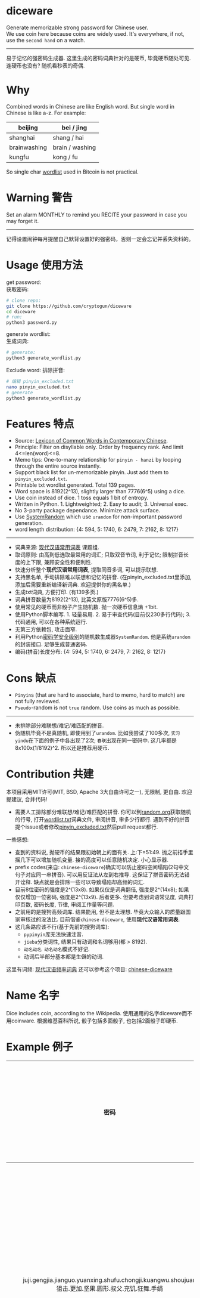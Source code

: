 # diceware
Generate memorizable strong password for Chinese user.   
We use coin here because coins are widely used. It's everywhere, if not, use the `second hand` on a watch.   
<hr>
易于记忆的强密码生成器.   
这里生成的密码词典针对的是硬币, 毕竟硬币随处可见. 连硬币也没有? 随机看秒表的奇偶.   

# Why
Combined words in Chinese are like English word. But single word in Chinese is like a-z. For example:  

|beijing|bei / jing|
|---|---|
|shanghai|shang / hai|
|brainwashing|brain / washing|
|kungfu|kong / fu|

So single char [wordlist](https://github.com/bitcoin/bips/blob/master/bip-0039/chinese_simplified.txt) used in Bitcoin is not practical.   

# Warning 警告
Set an alarm MONTHLY to remind you RECITE your password in case you may forget it.   
<hr>
记得设置闹钟每月提醒自己默背设置好的强密码，否则一定会忘记并丢失资料的。   


# Usage 使用方法
get password:  
获取密码:
```bash
# clone repo:
git clone https://github.com/cryptogun/diceware
cd diceware
# run:
python3 password.py
```
generate wordlist:  
生成词典:
```bash
# generate:
python3 generate_wordlist.py
```

Exclude word:
排除拼音:
```bash
# 编辑 pinyin_excluded.txt
nano pinyin_excluded.txt
# generate
python3 generate_wordlist.py

```


# Features 特点
* Source: [Lexicon of Common Words in Contemporary Chinese](https://gist.github.com/indiejoseph/eae09c673460aa0b56db).
* Principle: Filter on disyllable only. Order by frequency rank. And limit 4<=len(word)<=8.
* Memo tips: One-to-many relationship for `pinyin - hanzi` by looping through the entire source instantly.
* Support black list for un-memorizable pinyin. Just add them to `pinyin_excluded.txt`.
* Printable txt wordlist generated. Total 139 pages.
* Word space is 8192(2^13), slightly larger than 7776(6^5) using a dice.
* Use coin instead of dice. 1 toss equals 1 bit of entropy.
* Written in Python. 1. Lightweighted; 2. Easy to audit; 3. Universal exec.
* No 3-party package dependance. Minimize attack surface.
* Use [SystemRandom](https://stackoverflow.com/questions/20936993/how-can-i-create-a-random-number-that-is-cryptographically-secure-in-python) which use `urandom` for non-important password generation.
* word length distribution: {4: 594, 5: 1740, 6: 2479, 7: 2162, 8: 1217}
<hr>

- 词典来源: [现代汉语常用词表](https://gist.github.com/indiejoseph/eae09c673460aa0b56db) 课题组.
- 取词原则: 由高到低选取最常用的词汇; 只取双音节词, 利于记忆; 限制拼音长度的上下限, 兼顾安全性和便利性.
- 快速分析整个**现代汉语常用词表**, 提取同音多词, 可以提示联想.
- 支持黑名单, 手动排除难以联想和记忆的拼音. (在pinyin_excluded.txt里添加, 添加后需要重新编译新词典. 欢迎提供你的黑名单.)
- 生成txt词典, 方便打印. (有139多页.)
- 词典拼音数量为8192(2^13), 比英文原版7776(6^5)多.
- 使用常见的硬币而非骰子产生随机数. 抛一次硬币信息熵 +1bit.
- 使用Python脚本编写. 1. 轻量易用. 2. 易于审查代码(目前仅230多行代码); 3. 代码通用, 可以在各种系统运行.
- 无第三方依赖包, 攻击面窄.
- 利用Python[密码学安全级别](https://stackoverflow.com/questions/20936993/how-can-i-create-a-random-number-that-is-cryptographically-secure-in-python)的随机数生成器`SystemRandom`. 他是系统`urandom`的封装接口. 足够生成普通密码.  
- 编码(拼音)长度分布: {4: 594, 5: 1740, 6: 2479, 7: 2162, 8: 1217}

# Cons 缺点
- `Pinyin`s (that are hard to associate, hard to memo, hard to match) are not fully reviewed.
- `Pseudo`-random is not `true` random. Use coins as much as possible.
<hr>

* 未排除部分难联想/难记/难匹配的拼音.
* 伪随机毕竟不是真随机, 即使用到了`urandom`. 比如我尝试了100多次, `实习` `yindu`在下面的例子中各出现了2次; `春联`出现在同一密码中. 这几率都是8x100x(1/8192)^2. 所以还是推荐用硬币.

# Contribution 共建
本项目采用MIT许可(MIT, BSD, Apache 3大自由许可之一), 无限制, 更自由. 欢迎提建议, 合并代码!

- 需要人工排除部分难联想/难记/难匹配的拼音. 你可以到[random.org](https://www.random.org/integers/?num=1&min=1&max=8192&col=1&base=10&format=plain&rnd=new)获取随机的行号, 打开[wordlist.txt](https://github.com/cryptogun/diceware/blob/master/wordlist.txt)词典文件, 审阅拼音, 审多少行都行. 遇到不好的拼音提个issue或者修改[pinyin_excluded.txt](https://github.com/cryptogun/diceware/blob/master/pinyin_excluded.txt)然后pull request都行.

一些感想:

* 查到的资料说, 抛硬币的结果跟初始朝上的面有关. 上:下=51:49. 抛之前捂手里摇几下可以增加随机变量. 接的高度可以任意随机决定. 小心显示器.
* prefix codes(来自: `chinese-diceware`)确实可以防止密码空间塌陷(2句中文句子对应同一串拼音). 可以用反证法从左到右推导. 这保证了拼音密码无法错开诠释. 缺点就是会排除一些可以导致塌陷却高频的词汇.
* 目前8位密码的强度是2^(13x8). 如果仅仅是词典翻倍, 强度是2^(14x8); 如果仅仅增加一位密码, 强度是2^(13x9). 后者更多. 但要考虑到词语常见度, 词典打印页数, 密码长度, 节律, 审阅工作量等问题.
* 之前用的是搜狗高频词库. 结果能用, 但不是太理想. 毕竟大众输入的质量跟国家审核过的没法比. 目前借鉴`chinese-diceware`, 使用**现代汉语常用词表**.
* 这几条路应该不行(基于先前的搜狗词库):
    - `pypinyin`库无法快速注音.
    - `jieba`分类词性, 结果只有动词和名词够用(都 > 8192).
    - `动名动名 动名动名`模式不好记.
    - 动词后半部分基本都是生僻的动词.

这里有词频: [现代汉语频率词典](http://www.unicode.org/reports/tr38/#kHanyuPinlu)
还可以参考这个项目: [chinese-diceware](https://github.com/cfbao/chinese-diceware)

# Name 名字
Dice includes coin, according to the Wikipedia.
使用通用的名字diceware而不用coinware. 根据维基百科所说, 骰子包括多面骰子, 也包括2面骰子即硬币. 

# Example 例子
|密码|联想 越具体/奇异/逼真越好|
|:-:|:-|
|juji.gengjia.jianguo.yuanxing.shufu.chongji.kuangwu.shoujuan<br>狙击.更加.坚果.圆形.叔父.充饥.狂舞.手绢|狙击远处的一颗圆形的坚果, 越狙越坚硬. 叔父为了充饥, 狂舞手绢.|
|xiantiao.lianmang.jieli.jiyu.wannian.paizi.bucuo.kaifang<br>线条.连忙.接力.急于.晚年.牌子.不错.开放|拿起线条连忙赶去接力, 太急于求成了. 小平晚年看见资本主义的牌子不错, 决定改革开放.|
|tengfei.wugu.weichi.daxiao.rongxing.jingdi.wanxiang.tuichi<br>腾飞.五谷.维持.大小.荣幸.劲敌.万象.推迟|腾飞的五谷居然能够维持大小! 很荣幸能遇到劲敌, 他居然把一万头大象都给推迟了.|
|daode.yinmu.xiama.tuzai.neihang.shixing.touchan.shoujie<br>道德.银幕.下马.屠宰.内行.施行.投产.首届|道德只有在银幕上才能见到. 他一下马就屠宰狗肉. 内行人施行并投产, 那是首届, 头一遭.|
|zhuyi.beihou.shumian.weiyue.teyao.yishan.yinyong.fangfu<br>主意.背后.书面.违约.特要.衣衫.饮用.防腐|出的什么馊主意, 居然叫我背后书面违约. 死之前还不忘特别要一件上衣衫, 还要饮用防腐剂!|
|gushi.tanlun.rongren.suoyou.huanghai.fenbu.dongdang.shenyin<br>股市.谈论.容忍.所有.黄海.分布.动荡.呻吟|想要参与股市谈论, 就得容忍所有的意见. 小鬼子查探黄海的分布情况, 动荡的年代到处都是痛苦的呻吟.|
|zijue.haoshi.chaoe.yindu.huijian.zuijiao.chaoqi.neibu<br>自决.好事.超额.引渡.回见.嘴角.潮气.内部|民族自决是好事, 你看美国都超额引渡非法移民了. 回头看看那些难民, 嘴角的潮气都从内部渗出来了.|
|qiaoran.tiaopi.pojiu.beibu.qili.ruhe.yinshui.renli<br>悄然.调皮.破旧.背部.气力.如何.引水.人力|悄悄然, 调皮的你把我的椅子换了个破旧的背部. 气力如何? 西部凿壁引水需要人力.|
|dayu.zhanshu.shengzi.zengjia.chazui.mingri.daixie.shouling<br>大雨.战书.生字.增加.插嘴.明日.代谢.守灵|战场上的大雨, 淋湿和模糊了战书, 生字增加了. 花朵插嘴, 明日就代谢了, 像黛玉那样守灵.|
|zhengzhi.guanqu.huoguang.qiangdu.zhuce.zhuanke.yuwen.fenyong<br>正值.灌渠.火光.强度.注册.专科.语文.粪泳|正值雨水灌渠的时节, 日夜赶工, 火光强度却远远不够.  一个注册专科护士却想教语文? 先到粪池里游泳一圈.|
|pendi.pixie.yuanxing.weizhu.zangzu.tianxian.shixi.renshi<br>盆地.皮鞋.圆形.为主.藏族.天仙.实习.人世|盆地就像皮鞋, 以圆形为主. 藏族都是天仙呐, 到人世间实习来了, 怪不得住那么高.|
|genzhe.shangu.benyi.shousuo.shuilv.weifan.yecai.guoqing<br>跟着.山姑.本意.售锁.税率.违反.野菜.国庆|跟着山姑本意是想售锁, 没想到违反了税率, 这个国庆只能吃野菜充饥了. 都反了啊.|
|guina.haosheng.zuihou.bochang.chahuo.junheng.zhenqing.shenyi<br>鬼拿.耗声.最后.波长.查获.均衡.真情.深意|鬼拿耗子的声音, 那是最后的波长. 今天查获的茶货比较均衡, 有真情, 有深意.|
|haian.weirao.tongche.fuxi.yishu.fangkong.bianji.dayi<br>海岸.胃要.通车.复习.医书.防空.变机.打蚁|海岸线像个胃一样, 要通车了. 有位帅哥在车上复习医书. 海上要防空啊, 所以火车就变成了飞机, 把地上的一只蚂蚁打死了.|
|fankang.xiangdai.shenzhou.shixi.mingri.menkan.tuidong.xuedi<br>反抗.想待.神州.实习.明日.门槛.推动.雪地|非法移民遇到恶人不敢反抗, 因为想待在神州大地上实习. 雪太大了, 明日要把门槛拆了才能推动雪地.|
|chouti.shouduan.guandao.pojie.liannian.danshui.songxie.yindu<br>抽屉.手断.管道.破解.连年.淡水.松懈.印度|抽屉把手指给夹断了, 骨头露了出来. 喜马拉雅山上的管道经过破解, 连年都有淡水, 一旦松懈下来, 让印度给污染了.|
|chibang.weixin.mifeng.jiaohuo.diaoke.pingyong.peiyu.liushui<br>翅膀.微信.蜜蜂.交货.雕刻.平庸.培育.流水|翅膀上都印着微信二维码的蜜蜂过来交货了, 为了卖蜂蜜真实不遗余力. 这雕刻太平庸了, 你们学校都是培育流水线的吧?|
|huangyan.shangyou.diaodong.lvzhou.daoqi.benneng.mangmu.pinqiong<br>晃眼.上游.调动.绿洲.到期.本能.盲目.贫穷|敌人的飞机晃眼, 敌人的舰艇在上游, 我军调动一大批军队就像绿洲. 兵役到期, 由于人的本能, 盲目择业, 贫穷潦倒.|
|yishen.zaoyu.yujian.keben.dedao.hanyou.shengdi.siyi<br>蚁神.早语.遇见.课本.得道.汉游.胜地.司仪|蚁神很早就会说话了, 又遇见了语文课本. 得道之后来到汉地旅游,  居然在某胜地某了个主持仪式的职位.|
|jinqi.huaduo.shanye.daomei.minzhong.dahui.dengzi.ziji<br>近期.花朵.山野.倒霉.民众.大会.凳子.自己|近期, 花朵开满山野,  却被采花贼偷走了. 倒霉的民众开大会讨论, 凳子却要自己搬.|
|ningyuan.zonglan.muke.haozhao.lishun.caifa.xinpian.ganma<br>宁愿.粽蓝.木刻.好找.理顺.采伐.芯片.干嘛|屈原宁愿纵身蓝色的江底. 有人在船沿的木头上刻下标记, 靠岸后更好找. 把木头理顺后更好采伐, 要那么现代化的芯片自动化干嘛.|
|xiaoxiao.jianmo.ezhan.touhao.wucha.qiuhe.rongzhu.kuangjia<br>小小.缄默.恶战.头号.误差.求和.熔铸.框架|小小缄默了, 恶战需要在头上绑上号码. 由于枪械有误差, 只能求和了. 愤怒之下把他们都熔铸成了框架. 杀千刀的兵工厂!|
|zhanche.fenshao.cheli.yongren.jianxun.baodao.neizang.zisheng<br>战车.焚烧.撤离.佣人.简讯.报道.内脏.滋生|坦克战车被焚烧, 车里的佣人被活活烧死了. 按照简讯的报道, 他们内脏都滋生出来了.|
|tuichi.anjian.zaibian.weixie.sengren.qingshi.xingbing.zuse<br>推迟.安检.栽便.威胁.僧人.情史.性病.阻塞|你必须推迟安检, 否则我在包里中便威胁. 僧人也是有情史的, 因为染上了性病, 这条路被阻塞了, 不方便.|
|buliao.yansu.neige.yinci.mucao.xiexie.xiaofang.shimin<br>布料.严肃.内阁.因此.牧草.谢谢.消防.市民|因为布料起火事故, 需要严肃整顿内阁. 因此, 牧草们希望谢谢消防中队里的市民.|
|quanti.xiazi.yugan.bingqi.lengzhan.diya.yinjiu.canshu<br>全体.虾子.预感.冰期.冷战.低压.饮酒.惨输|全体虾子预感到冰期的到来. 冷战之下没有低压只有高压, 饮酒误事惨输.|
|jianfei.jixing.daxiao.ezhi.bobo.diguo.dingqi.loumian<br>减肥.畸形.大小.饿脂.饽饽.帝国.定期.露面|减肥减到畸形, 上大下小, 还说是饿脂. 饽饽帝国的伯伯还定期带着饽饽露面, 口水都三千尺了.|
